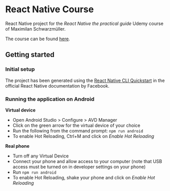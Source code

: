 # React Native Course
React Native project for the _React Native the practical guide_ Udemy course of Maximilan 
Schwarzmüller. 

The course can be found [here](https://www.udemy.com/react-native-the-practical-guide).

## Getting started
### Initial setup
The project has been generated using the 
[React Native CLI Quickstart](https://facebook.github.io/react-native/docs/getting-started)
in the official React Native documentation by Facebook. 

### Running the application on Android

**Virtual device**

- Open Android Studio > Configure > AVD Manager
- Click on the green arrow for the virtual device of your choice
- Run the following from the command prompt: `npm run android`
- To enable Hot Reloading, Ctrl+M and click on _Enable Hot Reloading_

**Real phone**

- Turn off any Virtual Device
- Connect your phone and allow access to your computer (note that USB access must be 
turned on in developer settings on your phone)
- Run `npm run android`
- To enable Hot Reloading, shake your phone and click on _Enable Hot Reloading_
